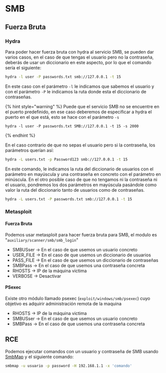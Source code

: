 # SMB

## Fuerza Bruta

### Hydra

Para poder hacer fuerza bruta con hydra al servicio SMB, se pueden dar varios casos, en el caso de que tengas el usuario pero no la contraseña, deberás de usar un diccionario en este aspecto, por lo que el comando sería el siguiente:

```bash
hydra -l user -P passwords.txt smb://127.0.0.1 -t 15
```

En este caso con el parámetro `-l` le indicamos que sabemos el usuario y con el parámetro `-P` le indicamos la ruta donde esta el diccionario de contraseñas.

{% hint style="warning" %}
Puede que el servicio SMB no se encuentre en el puerto predefinido, en ese caso deberemos de especificar a hydra el puerto en el que está, esto se hace con el parámetro `-s`

```
hydra -l user -P passwords.txt SMB://127.0.0.1 -t 15 -s 2000
```
{% endhint %}

En el caso contrario de que no sepas el usuario pero si la contraseña, los parámetros querían así:

```bash
hydra -L users.txt -p Password123 smb://127.0.0.1 -t 15
```

En este comando, le indicamos la ruta del diccionario de usuarios con el parámetro en mayúscula y una contraseña en concreto con el parámetro en minúscula. En el otro posible caso de que no tengamos ni la contraseña ni el usuario, pondremos los dos parámetros en mayúscula pasándole como valor la ruta del diccionario tanto de usuarios como de contraseñas.

```bash
hydra -L users.txt -P passwords.txt smb://127.0.0.1 -t 15
```

### Metasploit

#### Fuerza Bruta

Podemos usar metasploit para hacer fuerza bruta para SMB, el modulo es "`auxiliary/scanner/smb/smb_login`"

* SMBUSser -> En el caso de que usemos un usuario concreto
* USER\_FILE -> En el caso de que usemos un diccionario de usuarios
* PASS\_FILE -> En el caso de que usemos un diccionario de contraseñas
* SMBPass -> En el caso de que usemos una contraseña concreta
* RHOSTS -> IP de la máquina victima
* VERBOSE -> Desactivar

#### PSexec

Existe otro módulo llamado psexec (`exploit/windows/smb/psexec`) cuyo objetivo es adquirir administración remota de la maquina

* RHOSTS -> IP de la máquina victima
* SMBUSser -> En el caso de que usemos un usuario concreto
* SMBPass -> En el caso de que usemos una contraseña concreta

## RCE

Podemos ejecutar comandos con un usuario y contraseña de SMB usando [SmbMap](../../reconocimiento/protocolos-servicios/smb.md#smbmap) y el siguiente comando:

```bash
smbmap -u usuario -p password -H 192.168.1.1 -x 'comando'
```
